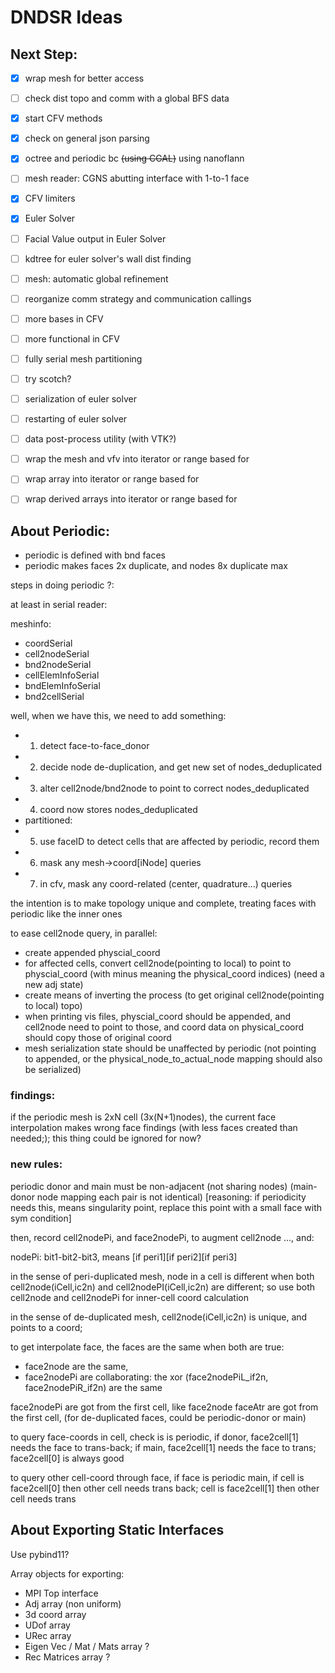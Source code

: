 # DNDSR Ideas

## Next Step:

- [x] wrap mesh for better access
- [ ] check dist topo and comm with a global BFS data
- [x] start CFV methods
- [x] check on general json parsing
- [x] octree and periodic bc ~~(using CGAL)~~ using nanoflann
- [ ] mesh reader: CGNS abutting interface with 1-to-1 face
- [x] CFV limiters
- [x] Euler Solver
- [ ] Facial Value output in Euler Solver
- [ ] kdtree for euler solver's wall dist finding
- [ ] mesh: automatic global refinement
- [ ] reorganize comm strategy and communication callings
- [ ] more bases in CFV
- [ ] more functional in CFV
- [ ] fully serial mesh partitioning
- [ ] try scotch?
- [ ] serialization of euler solver
- [ ] restarting of euler solver
- [ ] data post-process utility (with VTK?)
- [ ] wrap the mesh and vfv into iterator or range based for
- [ ] wrap array into iterator or range based for
- [ ] wrap derived arrays into iterator or range based for


## About Periodic:

- periodic is defined with bnd faces
- periodic makes faces 2x duplicate, and nodes 8x duplicate max

steps in doing periodic ?: 

at least in serial reader:

meshinfo:

- coordSerial
- cell2nodeSerial
- bnd2nodeSerial
- cellElemInfoSerial
- bndElemInfoSerial
- bnd2cellSerial

well, when we have this, we need to add something:

- 1. detect face-to-face_donor
- 2. decide node de-duplication, and get new set of nodes_deduplicated
- 3. alter cell2node/bnd2node to point to correct nodes_deduplicated
- 4. coord now stores nodes_deduplicated
- partitioned:
- 5. use faceID to detect cells that are affected by periodic, record them
- 6. mask any mesh->coord[iNode] queries
- 7. in cfv, mask any coord-related (center, quadrature...) queries

the intention is to make topology unique and complete, treating faces with periodic like the inner ones

to ease cell2node query, in parallel:

- create appended physcial_coord
- for affected cells, convert cell2node(pointing to local) to point to physcial_coord
 (with minus meaning the physical_coord indices) (need a new adj state)
- create means of inverting the process (to get original cell2node(pointing to local) topo)
- when printing vis files, physcial_coord should be appended, and cell2node need to point to those, and coord data on physical_coord should copy those of original coord
- mesh serialization state should be unaffected by periodic (not pointing to appended, or the physical_node_to_actual_node mapping should also be serialized)


### findings:

if the periodic mesh is 2xN cell (3x(N+1)nodes), the current face interpolation makes wrong face findings 
(with less faces created than needed;); this thing could be ignored for now?

### new rules:

periodic donor and main must be non-adjacent (not sharing nodes) (main-donor node mapping each pair is not identical) [reasoning: if periodicity needs this, means singularity point, replace this point with a small face with sym condition]

then, record cell2nodePi, and face2nodePi, to augment cell2node ..., and:

nodePi: bit1-bit2-bit3, means [if peri1][if peri2][if peri3]

in the sense of peri-duplicated mesh, node in a cell is different when both cell2node(iCell,ic2n) and cell2nodePI(iCell,ic2n) are different; so use both cell2node and cell2nodePi for inner-cell coord calculation

in the sense of de-duplicated mesh, cell2node(iCell,ic2n) is unique, and points to a coord; 

to get interpolate face, the faces are the same when both are true: 
- face2node are the same,
- face2nodePi are collaborating: the xor (face2nodePiL_if2n, face2nodePiR_if2n) are the same

face2nodePi are got from the first cell, like face2node
faceAtr are got from the first cell, (for de-duplicated faces, could be periodic-donor or main)

to query face-coords in cell, check is is periodic, if donor, face2cell[1] needs the face to trans-back; if main, face2cell[1] needs the face to trans; face2cell[0] is always good

to query other cell-coord through face, if face is periodic main, if cell is face2cell[0] then other cell needs trans back; cell is face2cell[1] then other cell needs trans 


## About Exporting Static Interfaces

Use pybind11? 

Array objects for exporting:

- MPI Top interface
- Adj array (non uniform)
- 3d coord array
- UDof array
- URec array
- Eigen Vec / Mat / Mats array ?
- Rec Matrices array ?
